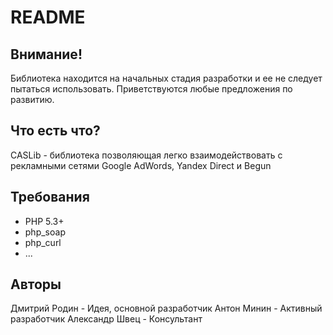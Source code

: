 README
======
Внимание!
---------
Библиотека находится на начальных стадия разработки и ее не следует пытаться использовать. Приветствуются любые предложения по развитию.


Что есть что?
------------

CASLib - библиотека позволяющая легко взаимодействовать с рекламными сетями Google AdWords, Yandex Direct и Begun

Требования
----------
* PHP 5.3+
* php_soap
* php_curl
* ...

Авторы
------

Дмитрий Родин - Идея, основной разработчик
Антон Минин - Активный разработчик
Александр Швец -  Консультант

